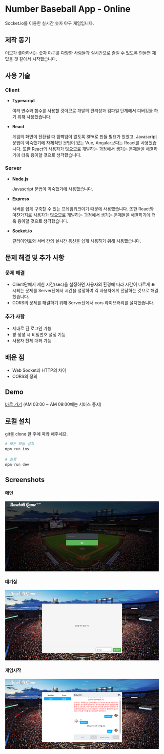 # Number Baseball App - Online

Socket.io를 이용한 실시간 숫자 야구 게임입니다.

## 제작 동기

이모가 좋아하시는 숫자 야구를 다양한 사람들과 실시간으로 즐길 수 있도록 만들면 재밌을 것 같아서 시작했습니다.

## 사용 기술

### Client

- **Typescript**

  여러 변수와 함수를 사용할 것이므로 개발의 편리성과 컴파일 단계에서 디버깅을 하기 위해 사용했습니다.

- **React**

  게임의 화면이 전환될 때 깜빡임이 없도록 SPA로 만들 필요가 있었고, Javascript 문법이 익숙했기에 자체적인 문법이 있는 Vue, Angular보다는 React를 사용했습니다. 또한 React의 사용자가 많으므로 개발하는 과정에서 생기는 문제들을 해결하기에 더욱 용이할 것으로 생각했습니다.

### Server

- **Node.js**

  Javascript 문법이 익숙했기에 사용했습니다.

- **Express**

  서버를 쉽게 구축할 수 있는 프레임워크이기 때문에 사용했습니다. 또한 React와 마찬가지로 사용자가 많으므로 개발하는 과정에서 생기는 문제들을 해결하기에 더욱 용이할 것으로 생각했습니다.

- **Socket.io**

  클라이언트와 서버 간의 실시간 통신을 쉽게 사용하기 위해 사용했습니다.

## 문제 해결 및 추가 사항

### 문제 해결

- Client단에서 제한 시간(sec)을 설정하면 사용자의 환경에 따라 시간이 다르게 표시되는 문제를 Server단에서 시간을 설정하여 각 사용자에게 전달하는 것으로 해결했습니다.
- CORS의 문제를 해결하기 위해 Server단에서 cors 라이브러리를 설치했습니다.

### 추가 사항

- 제대로 된 로그인 기능
- 방 생성 시 비밀번호 설정 기능
- 사용자 전체 대화 기능

## 배운 점

- Web Socket과 HTTP의 차이
- CORS의 정의

## Demo

[바로 가기](https://web-number-baseball-app-client-1fk9002blr1v8kg3.sel5.cloudtype.app/) (AM 03:00 ~ AM 09:00에는 서비스 중지)

## 로컬 설치

git을 clone 한 후에 따라 해주세요.

```bash
# 모든 모듈 설치
npm run ins

# 실행
npm run dev
```

## Screenshots
#### 메인
![메인](./screenshots/screenshot-01.png)
#### 대기실
![대기실](./screenshots/screenshot-02.png)
#### 게임시작
![게임시작](./screenshots/screenshot-03.png)
